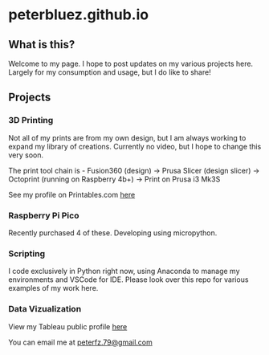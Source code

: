 # peterbluez.github.io

## What is this?

Welcome to my page. I hope to post updates on my various projects here. Largely for my consumption and usage, but I do like to share! 

## Projects

### **3D Printing**

Not all of my prints are from my own design, but I am always working to expand my library of creations. Currently no video, but I hope to change this very soon.

The print tool chain is -
Fusion360 (design) -> Prusa Slicer (design slicer) -> Octoprint (running on Raspberry 4b+) -> Print on Prusa i3 Mk3S

See my profile on Printables.com [here](https://www.printables.com/@PeterZ_243131)

### **Raspberry Pi Pico** 

Recently purchased 4 of these. Developing using micropython.

### **Scripting**

I code exclusively in Python right now, using Anaconda to manage my environments and VSCode for IDE. Please look over this repo for various examples of my work here.

### **Data Vizualization**

View my Tableau public profile [here](https://public.tableau.com/app/profile/peter.zitz/vizzes)



You can email me at <a href="mailto:peterfz.79@gmail.com">peterfz.79@gmail.com</a>
 
